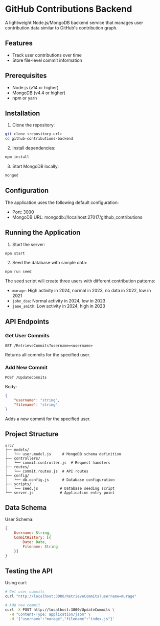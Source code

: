 # GitHub Contributions Backend

A lightweight Node.js/MongoDB backend service that manages user contribution data similar to GitHub's contribution graph.

## Features

- Track user contributions over time
- Store file-level commit information

## Prerequisites

- Node.js (v14 or higher)
- MongoDB (v4.4 or higher)
- npm or yarn

## Installation

1. Clone the repository:
```bash
git clone <repository-url>
cd github-contributions-backend
```

2. Install dependencies:
```bash
npm install
```

3. Start MongoDB locally:
```bash
mongod
```

## Configuration

The application uses the following default configuration:
- Port: 3000
- MongoDB URL: mongodb://localhost:27017/github_contributions

## Running the Application

1. Start the server:
```bash
npm start
```

2. Seed the database with sample data:
```bash
npm run seed
```

The seed script will create three users with different contribution patterns:
- `murage`: High activity in 2024, normal in 2023, no data in 2022, low in 2021
- `john_doe`: Normal activity in 2024, low in 2023
- `jane_smith`: Low activity in 2024, high in 2023

## API Endpoints

### Get User Commits
```
GET /RetrieveCommits?username=<username>
```
Returns all commits for the specified user.

### Add New Commit
```
POST /UpdateCommits
```
Body:
```json
{
    "username": "string",
    "filename": "string"
}
```
Adds a new commit for the specified user.

## Project Structure
```
src/
├── models/
│   └── user.model.js     # MongoDB schema definition
├── controllers/
│   └── commit.controller.js  # Request handlers
├── routes/
│   └── commit.routes.js  # API routes
├── config/
│   └── db.config.js      # Database configuration
├── scripts/
│   └── seed.js          # Database seeding script
└── server.js            # Application entry point
```

## Data Schema

User Schema:
```javascript
{
    Username: String,
    CommitHistory: [{
        Date: Date,
        Filename: String
    }]
}
```

## Testing the API

Using curl:
```bash
# Get user commits
curl "http://localhost:3000/RetrieveCommits?username=murage"

# Add new commit
curl -X POST http://localhost:3000/UpdateCommits \
  -H "Content-Type: application/json" \
  -d '{"username":"murage","filename":"index.js"}'
```
